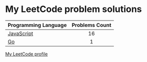 # My LeetCode problem solutions

|    Programming Language  |    Problems Count  | 
|----------|:-------------:|
| [JavaScript](https://github.com/nikitapozdeev/programming-problems/tree/master/leetcode/javascript) | 16 | 
| [Go](https://github.com/nikitapozdeev/programming-problems/tree/master/leetcode/go) | 1 | 

[My LeetCode profile](https://leetcode.com/crabn3bula/)
